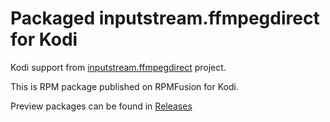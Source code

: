 # Packaged inputstream.ffmpegdirect for Kodi

Kodi support from [inputstream.ffmpegdirect](https://github.com/xbmc/inputstream.ffmpegdirect) project.

This is RPM package published on RPMFusion for Kodi.

Preview packages can be found in [Releases](https://github.com/avibrazil/kodi-inputstream-ffmpegdirect/releases)